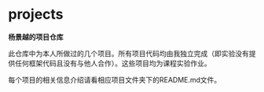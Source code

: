 # projects

**杨景越的项目仓库**

此仓库中为本人所做过的几个项目。所有项目代码均由我独立完成（即实验没有提供任何框架代码且没有与他人合作）。这些项目均为课程实验作业。

每个项目的相关信息介绍请看相应项目文件夹下的README.md文件。